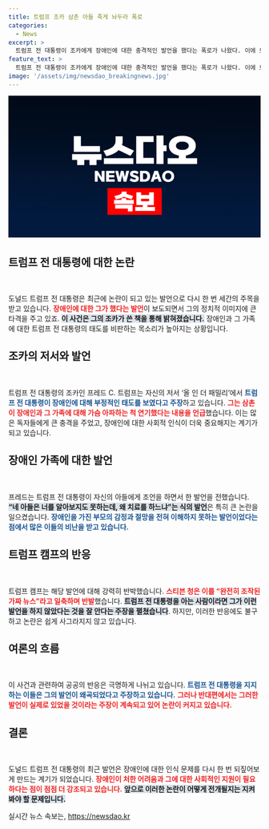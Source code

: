 ```yaml
---
title: 트럼프 조카 삼촌 아들 죽게 놔두라 폭로
categories:
  - News
excerpt: >
  트럼프 전 대통령이 조카에게 장애인에 대한 충격적인 발언을 했다는 폭로가 나왔다. 이에 트럼프 캠프는 가짜 뉴스라며 강력 반발, 진실은 무엇일지 관심을 모은다.
feature_text: >
  트럼프 전 대통령이 조카에게 장애인에 대한 충격적인 발언을 했다는 폭로가 나왔다. 이에 트럼프 캠프는 가짜 뉴스라며 강력 반발, 진실은 무엇일지 관심을 모은다.
image: '/assets/img/newsdao_breakingnews.jpg'
---
```


<p><img src="/assets/img/newsdao_breakingnews.jpg" alt="pcversion 속보" /></p>

<h2 data-ke-size="size26">트럼프 전 대통령에 대한 논란</h2>

<p data-ke-size="size16">&nbsp;</p>

<p>도널드 트럼프 전 대통령은 최근에 논란이 되고 있는 발언으로 다시 한 번 세간의 주목을 받고 있습니다. <b><span style="color: #ee2323;">장애인에 대한 그가 했다는 발언</span></b>이 보도되면서 그의 정치적 이미지에 큰 타격을 주고 있죠. <b><span style="background-color: #21538527;">이 사건은 그의 조카가 쓴 책을 통해 밝혀졌습니다.</span></b> 장애인과 그 가족에 대한 트럼프 전 대통령의 태도를 비판하는 목소리가 높아지는 상황입니다.</p>

<h2 data-ke-size="size26">조카의 저서와 발언</h2>

<p data-ke-size="size16">&nbsp;</p>

<p>트럼프 전 대통령의 조카인 프레드 C. 트럼프는 자신의 저서 ‘올 인 더 패밀리’에서 <b><span style="color: #1a5490;">트럼프 전 대통령이 장애인에 대해 부정적인 태도를 보였다고 주장</span></b>하고 있습니다. <b><span style="color: #ee2323;">그는 삼촌이 장애인과 그 가족에 대해 가슴 아파하는 척 연기했다는 내용을 언급</span></b>했습니다. 이는 많은 독자들에게 큰 충격을 주었고, 장애인에 대한 사회적 인식이 더욱 중요해지는 계기가 되고 있습니다.</p>

<h2 data-ke-size="size26">장애인 가족에 대한 발언</h2>

<p data-ke-size="size16">&nbsp;</p>

<p>프레드는 트럼프 전 대통령이 자신의 아들에게 조언을 하면서 한 발언을 전했습니다. <b><span style="background-color: #21538527;">“네 아들은 너를 알아보지도 못하는데, 왜 치료를 하느냐”는 식의 발언</span></b>은 특히 큰 논란을 일으켰습니다. <b><span style="color: #1a5490;">장애인을 가진 부모의 감정과 절망을 전혀 이해하지 못하는 발언이었다는 점에서 많은 이들의 비난을 받고 있습니다.</span></b></p>

<h2 data-ke-size="size26">트럼프 캠프의 반응</h2>

<p data-ke-size="size16">&nbsp;</p>

<p>트럼프 캠프는 해당 발언에 대해 강력히 반박했습니다. <b><span style="color: #ee2323;">스티븐 청은 이를 “완전히 조작된 가짜 뉴스”라고 일축하며 반발</span></b>했습니다. <b><span style="background-color: #21538527;">트럼프 전 대통령을 아는 사람이라면 그가 이런 발언을 하지 않았다는 것을 잘 안다는 주장을 펼쳤습니다</span></b>. 하지만, 이러한 반응에도 불구하고 논란은 쉽게 사그라지지 않고 있습니다.</p>

<h2 data-ke-size="size26">여론의 흐름</h2>

<p data-ke-size="size16">&nbsp;</p>

<p>이 사건과 관련하여 공공의 반응은 극명하게 나뉘고 있습니다. <b><span style="color: #1a5490;">트럼프 전 대통령을 지지하는 이들은 그의 발언이 왜곡되었다고 주장하고 있습니다.</span></b> <b><span style="color: #ee2323;">그러나 반대편에서는 그러한 발언이 실제로 있었을 것이라는 주장이 계속되고 있어 논란이 커지고 있습니다.</span></b></p>

<h2 data-ke-size="size26">결론</h2>

<p data-ke-size="size16">&nbsp;</p>

<p>도널드 트럼프 전 대통령의 최근 발언은 장애인에 대한 인식 문제를 다시 한 번 되짚어보게 만드는 계기가 되었습니다. <b><span style="color: #ee2323;">장애인이 처한 어려움과 그에 대한 사회적인 지원이 필요하다는 점이 점점 더 강조되고 있습니다.</span></b> <b><span style="background-color: #21538527;">앞으로 이러한 논란이 어떻게 전개될지는 지켜봐야 할 문제입니다.</span></b></p>
실시간 뉴스 속보는, <a href="https://newsdao.kr" rel="dofollow">https://newsdao.kr</a>


